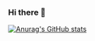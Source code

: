 ### Hi there 👋

<!--
**iChoake/ichoake** is a ✨ _special_ ✨ repository because its `README.md` (this file) appears on your GitHub profile.

Here are some ideas to get you started:

- 🔭 I’m currently working on ... https://imgur.com/user/iChoake
- 🌱 I’m currently learning ... C++ // Python // Html5 // Css
- 👯 I’m looking to collaborate on ...
- 🤔 I’m looking for help with ...
- 💬 Ask me about ...
- 📫 How to reach me: ...
- 😄 Pronouns: ...
- ⚡ Fun fact: ...
-->
[![Anurag's GitHub stats](https://github-readme-stats.vercel.app/api?username=iChoake)](https://github.com/anuraghazra/github-readme-stats)
